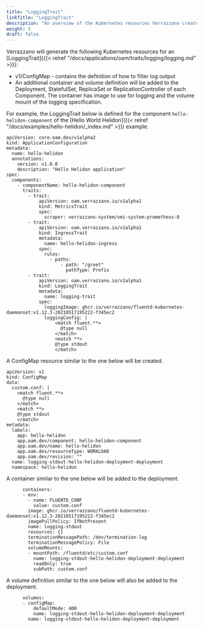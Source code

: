 ```yaml
---
title: "LoggingTrait"
linkTitle: "LoggingTrait"
description: "An overview of the Kubernetes resources Verrazzano creates for an OAM LoggingTrait"
weight: 5
draft: false
---
```


Verrazzano will generate the following Kubernetes resources for an [LoggingTrait]({{< relref "/docs/applications/oam/traits/logging/logging.md" >}}):
* v1/ConfigMap - contains the definition of how to filter log output
* An additional container and volume definition will be added to the Deployment, StatefulSet, ReplicaSet or ReplicationController of each Component.  The container has image to use for logging and the volume mount of the logging specification.


For example, the LoggingTrait below is defined for the component `hello-helidon-component` of the [Hello World Helidon]({{< relref "/docs/examples/hello-helidon/_index.md" >}}) example.

```
apiVersion: core.oam.dev/v1alpha2
kind: ApplicationConfiguration
metadata:
  name: hello-helidon
  annotations:
    version: v1.0.0
    description: "Hello Helidon application"
spec:
  components:
    - componentName: hello-helidon-component
      traits:
        - trait:
            apiVersion: oam.verrazzano.io/v1alpha1
            kind: MetricsTrait
            spec:
              scraper: verrazzano-system/vmi-system-prometheus-0
        - trait:
            apiVersion: oam.verrazzano.io/v1alpha1
            kind: IngressTrait
            metadata:
              name: hello-helidon-ingress
            spec:
              rules:
                - paths:
                    - path: "/greet"
                      pathType: Prefix
        - trait:
            apiVersion: oam.verrazzano.io/v1alpha1
            kind: LoggingTrait
            metadata:
              name: logging-trait
            spec:
              loggingImage: ghcr.io/verrazzano/fluentd-kubernetes-daemonset:v1.12.3-20210517195222-f345ec2
              loggingConfig: |
                  <match fluent.**>
                    @type null
                  </match>
                  <match **>
                  @type stdout
                  </match>
```

A ConfigMap resource similar to the one below will be created.
```
apiVersion: v1
kind: ConfigMap
data:
  custom.conf: |
    <match fluent.**>
      @type null
    </match>
    <match **>
    @type stdout
    </match>
metadata:
  labels:
    app: hello-helidon
    app.oam.dev/component: hello-helidon-component
    app.oam.dev/name: hello-helidon
    app.oam.dev/resourceType: WORKLOAD
    app.oam.dev/revision: ""
  name: logging-stdout-hello-helidon-deployment-deployment
  namespace: hello-helidon
```

A container similar to the one below will be added to the deployment.
```
      containers:
      - env:
        - name: FLUENTD_CONF
          value: custom.conf
        image: ghcr.io/verrazzano/fluentd-kubernetes-daemonset:v1.12.3-20210517195222-f345ec2
        imagePullPolicy: IfNotPresent
        name: logging-stdout
        resources: {}
        terminationMessagePath: /dev/termination-log
        terminationMessagePolicy: File
        volumeMounts:
        - mountPath: /fluentd/etc/custom.conf
          name: logging-stdout-hello-helidon-deployment-deployment
          readOnly: true
          subPath: custom.conf
```

A volume definition similar to the one below will also be added to the deployment.
```
      volumes:
      - configMap:
          defaultMode: 400
          name: logging-stdout-hello-helidon-deployment-deployment
        name: logging-stdout-hello-helidon-deployment-deployment
```